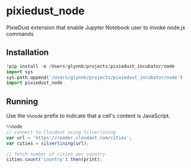 # pixiedust_node

PixieDust extension that enable Jupyter Notebook user to invoke node.js commands

## Installation

```python
!pip install -e /Users/glynnb/projects/pixiedust_incubator/node
import sys
sys.path.append('/Users/glynnb/projects/pixiedust_incubator/node')
import pixiedust_node
```

## Running

Use the `%%node` prefix to indicate that a cell's content is JavaScript.

```js
%%node
// connect to Cloudant using Silverlining
var url = 'https://reader.cloudant.com/cities';
var cities = silverlining(url);

// fetch number of cities per country
cities.count('country').then(print);
```
